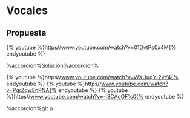 
# Vocales

## Propuesta

{% youtube %}https//www.youtube.com/watch?v=01DvtPs0x4M{% endyoutube %}


%accordion%Solución%accordion%

{% youtube %}https//www.youtube.com/watch?v=WXUuqY-2yY4{% endyoutube %}
{% youtube %}https//www.youtube.com/watch?v=PgrZqwEnPNA{% endyoutube %}
{% youtube %}https//www.youtube.com/watch?v=-I3CAcOF1s0{% endyoutube %}

%accordion%git p